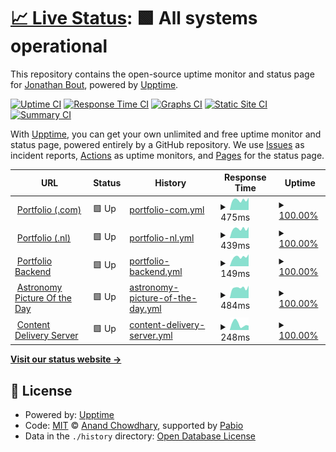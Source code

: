 # [📈 Live Status](https://status.jonathanbout.dev): <!--live status--> **🟩 All systems operational**

This repository contains the open-source uptime monitor and status page for [Jonathan Bout](jonathanbout.com), powered by [Upptime](https://github.com/upptime/upptime).

[![Uptime CI](https://github.com/JonathanBout/upptime/workflows/Uptime%20CI/badge.svg)](https://github.com/JonathanBout/upptime/actions?query=workflow%3A%22Uptime+CI%22)
[![Response Time CI](https://github.com/JonathanBout/upptime/workflows/Response%20Time%20CI/badge.svg)](https://github.com/JonathanBout/upptime/actions?query=workflow%3A%22Response+Time+CI%22)
[![Graphs CI](https://github.com/JonathanBout/upptime/workflows/Graphs%20CI/badge.svg)](https://github.com/JonathanBout/upptime/actions?query=workflow%3A%22Graphs+CI%22)
[![Static Site CI](https://github.com/JonathanBout/upptime/workflows/Static%20Site%20CI/badge.svg)](https://github.com/JonathanBout/upptime/actions?query=workflow%3A%22Static+Site+CI%22)
[![Summary CI](https://github.com/JonathanBout/upptime/workflows/Summary%20CI/badge.svg)](https://github.com/JonathanBout/upptime/actions?query=workflow%3A%22Summary+CI%22)

With [Upptime](https://upptime.js.org), you can get your own unlimited and free uptime monitor and status page, powered entirely by a GitHub repository. We use [Issues](https://github.com/JonathanBout/upptime/issues) as incident reports, [Actions](https://github.com/JonathanBout/upptime/actions) as uptime monitors, and [Pages](https://status.jonathanbout.dev) for the status page.

<!--start: status pages-->
<!-- This summary is generated by Upptime (https://github.com/upptime/upptime) -->
<!-- Do not edit this manually, your changes will be overwritten -->
<!-- prettier-ignore -->
| URL | Status | History | Response Time | Uptime |
| --- | ------ | ------- | ------------- | ------ |
| <img alt="" src="https://icons.duckduckgo.com/ip3/jonathanbout.com.ico" height="13"> [Portfolio (.com)](https://jonathanbout.com?changeLocale=true) | 🟩 Up | [portfolio-com.yml](https://github.com/JonathanBout/upptime/commits/HEAD/history/portfolio-com.yml) | <details><summary><img alt="Response time graph" src="./graphs/portfolio-com/response-time-week.png" height="20"> 475ms</summary><br><a href="https://status.jonathanbout.dev/history/portfolio-com"><img alt="Response time 473" src="https://img.shields.io/endpoint?url=https%3A%2F%2Fraw.githubusercontent.com%2FJonathanBout%2Fupptime%2FHEAD%2Fapi%2Fportfolio-com%2Fresponse-time.json"></a><br><a href="https://status.jonathanbout.dev/history/portfolio-com"><img alt="24-hour response time 424" src="https://img.shields.io/endpoint?url=https%3A%2F%2Fraw.githubusercontent.com%2FJonathanBout%2Fupptime%2FHEAD%2Fapi%2Fportfolio-com%2Fresponse-time-day.json"></a><br><a href="https://status.jonathanbout.dev/history/portfolio-com"><img alt="7-day response time 475" src="https://img.shields.io/endpoint?url=https%3A%2F%2Fraw.githubusercontent.com%2FJonathanBout%2Fupptime%2FHEAD%2Fapi%2Fportfolio-com%2Fresponse-time-week.json"></a><br><a href="https://status.jonathanbout.dev/history/portfolio-com"><img alt="30-day response time 480" src="https://img.shields.io/endpoint?url=https%3A%2F%2Fraw.githubusercontent.com%2FJonathanBout%2Fupptime%2FHEAD%2Fapi%2Fportfolio-com%2Fresponse-time-month.json"></a><br><a href="https://status.jonathanbout.dev/history/portfolio-com"><img alt="1-year response time 473" src="https://img.shields.io/endpoint?url=https%3A%2F%2Fraw.githubusercontent.com%2FJonathanBout%2Fupptime%2FHEAD%2Fapi%2Fportfolio-com%2Fresponse-time-year.json"></a></details> | <details><summary><a href="https://status.jonathanbout.dev/history/portfolio-com">100.00%</a></summary><a href="https://status.jonathanbout.dev/history/portfolio-com"><img alt="All-time uptime 99.99%" src="https://img.shields.io/endpoint?url=https%3A%2F%2Fraw.githubusercontent.com%2FJonathanBout%2Fupptime%2FHEAD%2Fapi%2Fportfolio-com%2Fuptime.json"></a><br><a href="https://status.jonathanbout.dev/history/portfolio-com"><img alt="24-hour uptime 100.00%" src="https://img.shields.io/endpoint?url=https%3A%2F%2Fraw.githubusercontent.com%2FJonathanBout%2Fupptime%2FHEAD%2Fapi%2Fportfolio-com%2Fuptime-day.json"></a><br><a href="https://status.jonathanbout.dev/history/portfolio-com"><img alt="7-day uptime 100.00%" src="https://img.shields.io/endpoint?url=https%3A%2F%2Fraw.githubusercontent.com%2FJonathanBout%2Fupptime%2FHEAD%2Fapi%2Fportfolio-com%2Fuptime-week.json"></a><br><a href="https://status.jonathanbout.dev/history/portfolio-com"><img alt="30-day uptime 99.95%" src="https://img.shields.io/endpoint?url=https%3A%2F%2Fraw.githubusercontent.com%2FJonathanBout%2Fupptime%2FHEAD%2Fapi%2Fportfolio-com%2Fuptime-month.json"></a><br><a href="https://status.jonathanbout.dev/history/portfolio-com"><img alt="1-year uptime 99.99%" src="https://img.shields.io/endpoint?url=https%3A%2F%2Fraw.githubusercontent.com%2FJonathanBout%2Fupptime%2FHEAD%2Fapi%2Fportfolio-com%2Fuptime-year.json"></a></details>
| <img alt="" src="https://icons.duckduckgo.com/ip3/jonathanbout.nl.ico" height="13"> [Portfolio (.nl)](https://jonathanbout.nl?changeLocale=true) | 🟩 Up | [portfolio-nl.yml](https://github.com/JonathanBout/upptime/commits/HEAD/history/portfolio-nl.yml) | <details><summary><img alt="Response time graph" src="./graphs/portfolio-nl/response-time-week.png" height="20"> 439ms</summary><br><a href="https://status.jonathanbout.dev/history/portfolio-nl"><img alt="Response time 528" src="https://img.shields.io/endpoint?url=https%3A%2F%2Fraw.githubusercontent.com%2FJonathanBout%2Fupptime%2FHEAD%2Fapi%2Fportfolio-nl%2Fresponse-time.json"></a><br><a href="https://status.jonathanbout.dev/history/portfolio-nl"><img alt="24-hour response time 361" src="https://img.shields.io/endpoint?url=https%3A%2F%2Fraw.githubusercontent.com%2FJonathanBout%2Fupptime%2FHEAD%2Fapi%2Fportfolio-nl%2Fresponse-time-day.json"></a><br><a href="https://status.jonathanbout.dev/history/portfolio-nl"><img alt="7-day response time 439" src="https://img.shields.io/endpoint?url=https%3A%2F%2Fraw.githubusercontent.com%2FJonathanBout%2Fupptime%2FHEAD%2Fapi%2Fportfolio-nl%2Fresponse-time-week.json"></a><br><a href="https://status.jonathanbout.dev/history/portfolio-nl"><img alt="30-day response time 963" src="https://img.shields.io/endpoint?url=https%3A%2F%2Fraw.githubusercontent.com%2FJonathanBout%2Fupptime%2FHEAD%2Fapi%2Fportfolio-nl%2Fresponse-time-month.json"></a><br><a href="https://status.jonathanbout.dev/history/portfolio-nl"><img alt="1-year response time 528" src="https://img.shields.io/endpoint?url=https%3A%2F%2Fraw.githubusercontent.com%2FJonathanBout%2Fupptime%2FHEAD%2Fapi%2Fportfolio-nl%2Fresponse-time-year.json"></a></details> | <details><summary><a href="https://status.jonathanbout.dev/history/portfolio-nl">100.00%</a></summary><a href="https://status.jonathanbout.dev/history/portfolio-nl"><img alt="All-time uptime 99.96%" src="https://img.shields.io/endpoint?url=https%3A%2F%2Fraw.githubusercontent.com%2FJonathanBout%2Fupptime%2FHEAD%2Fapi%2Fportfolio-nl%2Fuptime.json"></a><br><a href="https://status.jonathanbout.dev/history/portfolio-nl"><img alt="24-hour uptime 100.00%" src="https://img.shields.io/endpoint?url=https%3A%2F%2Fraw.githubusercontent.com%2FJonathanBout%2Fupptime%2FHEAD%2Fapi%2Fportfolio-nl%2Fuptime-day.json"></a><br><a href="https://status.jonathanbout.dev/history/portfolio-nl"><img alt="7-day uptime 100.00%" src="https://img.shields.io/endpoint?url=https%3A%2F%2Fraw.githubusercontent.com%2FJonathanBout%2Fupptime%2FHEAD%2Fapi%2Fportfolio-nl%2Fuptime-week.json"></a><br><a href="https://status.jonathanbout.dev/history/portfolio-nl"><img alt="30-day uptime 100.00%" src="https://img.shields.io/endpoint?url=https%3A%2F%2Fraw.githubusercontent.com%2FJonathanBout%2Fupptime%2FHEAD%2Fapi%2Fportfolio-nl%2Fuptime-month.json"></a><br><a href="https://status.jonathanbout.dev/history/portfolio-nl"><img alt="1-year uptime 99.96%" src="https://img.shields.io/endpoint?url=https%3A%2F%2Fraw.githubusercontent.com%2FJonathanBout%2Fupptime%2FHEAD%2Fapi%2Fportfolio-nl%2Fuptime-year.json"></a></details>
| <img alt="" src="https://icons.duckduckgo.com/ip3/jonathanbout.com.ico" height="13"> [Portfolio Backend](https://jonathanbout.com/api/_health/first-party?simple=true) | 🟩 Up | [portfolio-backend.yml](https://github.com/JonathanBout/upptime/commits/HEAD/history/portfolio-backend.yml) | <details><summary><img alt="Response time graph" src="./graphs/portfolio-backend/response-time-week.png" height="20"> 149ms</summary><br><a href="https://status.jonathanbout.dev/history/portfolio-backend"><img alt="Response time 402" src="https://img.shields.io/endpoint?url=https%3A%2F%2Fraw.githubusercontent.com%2FJonathanBout%2Fupptime%2FHEAD%2Fapi%2Fportfolio-backend%2Fresponse-time.json"></a><br><a href="https://status.jonathanbout.dev/history/portfolio-backend"><img alt="24-hour response time 122" src="https://img.shields.io/endpoint?url=https%3A%2F%2Fraw.githubusercontent.com%2FJonathanBout%2Fupptime%2FHEAD%2Fapi%2Fportfolio-backend%2Fresponse-time-day.json"></a><br><a href="https://status.jonathanbout.dev/history/portfolio-backend"><img alt="7-day response time 149" src="https://img.shields.io/endpoint?url=https%3A%2F%2Fraw.githubusercontent.com%2FJonathanBout%2Fupptime%2FHEAD%2Fapi%2Fportfolio-backend%2Fresponse-time-week.json"></a><br><a href="https://status.jonathanbout.dev/history/portfolio-backend"><img alt="30-day response time 542" src="https://img.shields.io/endpoint?url=https%3A%2F%2Fraw.githubusercontent.com%2FJonathanBout%2Fupptime%2FHEAD%2Fapi%2Fportfolio-backend%2Fresponse-time-month.json"></a><br><a href="https://status.jonathanbout.dev/history/portfolio-backend"><img alt="1-year response time 402" src="https://img.shields.io/endpoint?url=https%3A%2F%2Fraw.githubusercontent.com%2FJonathanBout%2Fupptime%2FHEAD%2Fapi%2Fportfolio-backend%2Fresponse-time-year.json"></a></details> | <details><summary><a href="https://status.jonathanbout.dev/history/portfolio-backend">100.00%</a></summary><a href="https://status.jonathanbout.dev/history/portfolio-backend"><img alt="All-time uptime 99.81%" src="https://img.shields.io/endpoint?url=https%3A%2F%2Fraw.githubusercontent.com%2FJonathanBout%2Fupptime%2FHEAD%2Fapi%2Fportfolio-backend%2Fuptime.json"></a><br><a href="https://status.jonathanbout.dev/history/portfolio-backend"><img alt="24-hour uptime 100.00%" src="https://img.shields.io/endpoint?url=https%3A%2F%2Fraw.githubusercontent.com%2FJonathanBout%2Fupptime%2FHEAD%2Fapi%2Fportfolio-backend%2Fuptime-day.json"></a><br><a href="https://status.jonathanbout.dev/history/portfolio-backend"><img alt="7-day uptime 100.00%" src="https://img.shields.io/endpoint?url=https%3A%2F%2Fraw.githubusercontent.com%2FJonathanBout%2Fupptime%2FHEAD%2Fapi%2Fportfolio-backend%2Fuptime-week.json"></a><br><a href="https://status.jonathanbout.dev/history/portfolio-backend"><img alt="30-day uptime 99.92%" src="https://img.shields.io/endpoint?url=https%3A%2F%2Fraw.githubusercontent.com%2FJonathanBout%2Fupptime%2FHEAD%2Fapi%2Fportfolio-backend%2Fuptime-month.json"></a><br><a href="https://status.jonathanbout.dev/history/portfolio-backend"><img alt="1-year uptime 99.81%" src="https://img.shields.io/endpoint?url=https%3A%2F%2Fraw.githubusercontent.com%2FJonathanBout%2Fupptime%2FHEAD%2Fapi%2Fportfolio-backend%2Fuptime-year.json"></a></details>
| <img alt="" src="https://icons.duckduckgo.com/ip3/apod.jonathanbout.com.ico" height="13"> [Astronomy Picture Of the Day](https://apod.jonathanbout.com) | 🟩 Up | [astronomy-picture-of-the-day.yml](https://github.com/JonathanBout/upptime/commits/HEAD/history/astronomy-picture-of-the-day.yml) | <details><summary><img alt="Response time graph" src="./graphs/astronomy-picture-of-the-day/response-time-week.png" height="20"> 484ms</summary><br><a href="https://status.jonathanbout.dev/history/astronomy-picture-of-the-day"><img alt="Response time 552" src="https://img.shields.io/endpoint?url=https%3A%2F%2Fraw.githubusercontent.com%2FJonathanBout%2Fupptime%2FHEAD%2Fapi%2Fastronomy-picture-of-the-day%2Fresponse-time.json"></a><br><a href="https://status.jonathanbout.dev/history/astronomy-picture-of-the-day"><img alt="24-hour response time 459" src="https://img.shields.io/endpoint?url=https%3A%2F%2Fraw.githubusercontent.com%2FJonathanBout%2Fupptime%2FHEAD%2Fapi%2Fastronomy-picture-of-the-day%2Fresponse-time-day.json"></a><br><a href="https://status.jonathanbout.dev/history/astronomy-picture-of-the-day"><img alt="7-day response time 484" src="https://img.shields.io/endpoint?url=https%3A%2F%2Fraw.githubusercontent.com%2FJonathanBout%2Fupptime%2FHEAD%2Fapi%2Fastronomy-picture-of-the-day%2Fresponse-time-week.json"></a><br><a href="https://status.jonathanbout.dev/history/astronomy-picture-of-the-day"><img alt="30-day response time 468" src="https://img.shields.io/endpoint?url=https%3A%2F%2Fraw.githubusercontent.com%2FJonathanBout%2Fupptime%2FHEAD%2Fapi%2Fastronomy-picture-of-the-day%2Fresponse-time-month.json"></a><br><a href="https://status.jonathanbout.dev/history/astronomy-picture-of-the-day"><img alt="1-year response time 552" src="https://img.shields.io/endpoint?url=https%3A%2F%2Fraw.githubusercontent.com%2FJonathanBout%2Fupptime%2FHEAD%2Fapi%2Fastronomy-picture-of-the-day%2Fresponse-time-year.json"></a></details> | <details><summary><a href="https://status.jonathanbout.dev/history/astronomy-picture-of-the-day">100.00%</a></summary><a href="https://status.jonathanbout.dev/history/astronomy-picture-of-the-day"><img alt="All-time uptime 99.95%" src="https://img.shields.io/endpoint?url=https%3A%2F%2Fraw.githubusercontent.com%2FJonathanBout%2Fupptime%2FHEAD%2Fapi%2Fastronomy-picture-of-the-day%2Fuptime.json"></a><br><a href="https://status.jonathanbout.dev/history/astronomy-picture-of-the-day"><img alt="24-hour uptime 100.00%" src="https://img.shields.io/endpoint?url=https%3A%2F%2Fraw.githubusercontent.com%2FJonathanBout%2Fupptime%2FHEAD%2Fapi%2Fastronomy-picture-of-the-day%2Fuptime-day.json"></a><br><a href="https://status.jonathanbout.dev/history/astronomy-picture-of-the-day"><img alt="7-day uptime 100.00%" src="https://img.shields.io/endpoint?url=https%3A%2F%2Fraw.githubusercontent.com%2FJonathanBout%2Fupptime%2FHEAD%2Fapi%2Fastronomy-picture-of-the-day%2Fuptime-week.json"></a><br><a href="https://status.jonathanbout.dev/history/astronomy-picture-of-the-day"><img alt="30-day uptime 100.00%" src="https://img.shields.io/endpoint?url=https%3A%2F%2Fraw.githubusercontent.com%2FJonathanBout%2Fupptime%2FHEAD%2Fapi%2Fastronomy-picture-of-the-day%2Fuptime-month.json"></a><br><a href="https://status.jonathanbout.dev/history/astronomy-picture-of-the-day"><img alt="1-year uptime 99.95%" src="https://img.shields.io/endpoint?url=https%3A%2F%2Fraw.githubusercontent.com%2FJonathanBout%2Fupptime%2FHEAD%2Fapi%2Fastronomy-picture-of-the-day%2Fuptime-year.json"></a></details>
| <img alt="" src="https://icons.duckduckgo.com/ip3/static.jonathanbout.dev.ico" height="13"> [Content Delivery Server](https://static.jonathanbout.dev/_cdn/server/health) | 🟩 Up | [content-delivery-server.yml](https://github.com/JonathanBout/upptime/commits/HEAD/history/content-delivery-server.yml) | <details><summary><img alt="Response time graph" src="./graphs/content-delivery-server/response-time-week.png" height="20"> 248ms</summary><br><a href="https://status.jonathanbout.dev/history/content-delivery-server"><img alt="Response time 393" src="https://img.shields.io/endpoint?url=https%3A%2F%2Fraw.githubusercontent.com%2FJonathanBout%2Fupptime%2FHEAD%2Fapi%2Fcontent-delivery-server%2Fresponse-time.json"></a><br><a href="https://status.jonathanbout.dev/history/content-delivery-server"><img alt="24-hour response time 169" src="https://img.shields.io/endpoint?url=https%3A%2F%2Fraw.githubusercontent.com%2FJonathanBout%2Fupptime%2FHEAD%2Fapi%2Fcontent-delivery-server%2Fresponse-time-day.json"></a><br><a href="https://status.jonathanbout.dev/history/content-delivery-server"><img alt="7-day response time 248" src="https://img.shields.io/endpoint?url=https%3A%2F%2Fraw.githubusercontent.com%2FJonathanBout%2Fupptime%2FHEAD%2Fapi%2Fcontent-delivery-server%2Fresponse-time-week.json"></a><br><a href="https://status.jonathanbout.dev/history/content-delivery-server"><img alt="30-day response time 393" src="https://img.shields.io/endpoint?url=https%3A%2F%2Fraw.githubusercontent.com%2FJonathanBout%2Fupptime%2FHEAD%2Fapi%2Fcontent-delivery-server%2Fresponse-time-month.json"></a><br><a href="https://status.jonathanbout.dev/history/content-delivery-server"><img alt="1-year response time 393" src="https://img.shields.io/endpoint?url=https%3A%2F%2Fraw.githubusercontent.com%2FJonathanBout%2Fupptime%2FHEAD%2Fapi%2Fcontent-delivery-server%2Fresponse-time-year.json"></a></details> | <details><summary><a href="https://status.jonathanbout.dev/history/content-delivery-server">100.00%</a></summary><a href="https://status.jonathanbout.dev/history/content-delivery-server"><img alt="All-time uptime 100.00%" src="https://img.shields.io/endpoint?url=https%3A%2F%2Fraw.githubusercontent.com%2FJonathanBout%2Fupptime%2FHEAD%2Fapi%2Fcontent-delivery-server%2Fuptime.json"></a><br><a href="https://status.jonathanbout.dev/history/content-delivery-server"><img alt="24-hour uptime 100.00%" src="https://img.shields.io/endpoint?url=https%3A%2F%2Fraw.githubusercontent.com%2FJonathanBout%2Fupptime%2FHEAD%2Fapi%2Fcontent-delivery-server%2Fuptime-day.json"></a><br><a href="https://status.jonathanbout.dev/history/content-delivery-server"><img alt="7-day uptime 100.00%" src="https://img.shields.io/endpoint?url=https%3A%2F%2Fraw.githubusercontent.com%2FJonathanBout%2Fupptime%2FHEAD%2Fapi%2Fcontent-delivery-server%2Fuptime-week.json"></a><br><a href="https://status.jonathanbout.dev/history/content-delivery-server"><img alt="30-day uptime 100.00%" src="https://img.shields.io/endpoint?url=https%3A%2F%2Fraw.githubusercontent.com%2FJonathanBout%2Fupptime%2FHEAD%2Fapi%2Fcontent-delivery-server%2Fuptime-month.json"></a><br><a href="https://status.jonathanbout.dev/history/content-delivery-server"><img alt="1-year uptime 100.00%" src="https://img.shields.io/endpoint?url=https%3A%2F%2Fraw.githubusercontent.com%2FJonathanBout%2Fupptime%2FHEAD%2Fapi%2Fcontent-delivery-server%2Fuptime-year.json"></a></details>

<!--end: status pages-->

[**Visit our status website →**](https://status.jonathanbout.dev)

## 📄 License

- Powered by: [Upptime](https://github.com/upptime/upptime)
- Code: [MIT](./LICENSE) © [Anand Chowdhary](https://anandchowdhary.com), supported by [Pabio](https://pabio.com)
- Data in the `./history` directory: [Open Database License](https://opendatacommons.org/licenses/odbl/1-0/)
